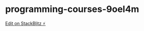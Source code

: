 # programming-courses-9oel4m

[Edit on StackBlitz ⚡️](https://stackblitz.com/edit/programming-courses-9oel4m)